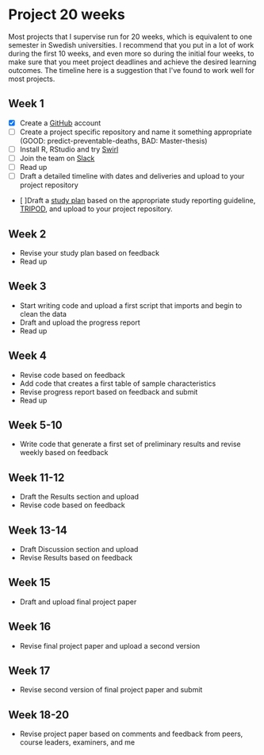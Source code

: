 # Project 20 weeks 
Most projects that I supervise run for 20 weeks, which is equivalent
to one semester in Swedish universities. I recommend that you put in a
lot of work during the first 10 weeks, and even more so during the
initial four weeks, to make sure that you meet project deadlines and
achieve the desired learning outcomes. The timeline here is a
suggestion that I've found to work well for most projects.

## Week 1
- [x] Create a [GitHub](https://github.com/) account
- [ ] Create a project specific repository and name it something appropriate (GOOD: predict-preventable-deaths, BAD: Master-thesis)
- [ ] Install R, RStudio and try [Swirl](https://swirlstats.com/students.html)
- [ ] Join the team on [Slack](https://join.slack.com/t/teambengaltiger/shared_invite/zt-9pyvrok0-9OpClFBfWuTdxInVP_gxrw)
- [ ] Read up
- [ ] Draft a detailed timeline with dates and deliveries and upload to
  your project repository
- [ ]Draft a [study plan](study-plan.md) based on the appropriate study
  reporting guideline, 
  [TRIPOD](https://www.equator-network.org/reporting-guidelines/tripod-statement/),
  and upload to your project repository.
  
## Week 2
- Revise your study plan based on feedback
- Read up

## Week 3
- Start writing code and upload a first script that imports and begin
  to clean the data
- Draft and upload the progress report 
- Read up
  
## Week 4
- Revise code based on feedback
- Add code that creates a first table of sample characteristics
- Revise progress report based on feedback and submit
- Read up

## Week 5-10
- Write code that generate a first set of preliminary results and
  revise weekly based on feedback

## Week 11-12
- Draft the Results section and upload
- Revise code based on feedback

## Week 13-14
- Draft Discussion section and upload
- Revise Results based on feedback

## Week 15
- Draft and upload final project paper

## Week 16 
- Revise final project paper and upload a second version

## Week 17 
- Revise second version of final project paper and submit

## Week 18-20
- Revise project paper based on comments and feedback from peers,
  course leaders, examiners, and me
